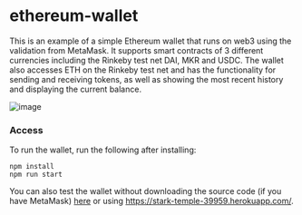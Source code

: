# ethereum-wallet

This is an example of a simple Ethereum wallet that runs on web3 using the validation from MetaMask. It supports smart contracts of 3 different currencies including the Rinkeby test net DAI, MKR and USDC. The wallet also accesses ETH on the Rinkeby test net and has the functionality for sending and receiving tokens, as well as showing the most recent history and displaying the current balance. 

![image](https://user-images.githubusercontent.com/47840436/132982977-4e1dc1d7-6e8d-4477-8c2e-520d0d8dd43c.png)

### Access

To run the wallet, run the following after installing:
```
npm install
npm run start 
```

You can also test the wallet without downloading the source code (if you have MetaMask) [here](https://stark-temple-39959.herokuapp.com/) or using https://stark-temple-39959.herokuapp.com/. 
